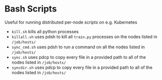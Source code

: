 # Bash Scripts
Useful for running distributed per-node scripts on e.g. Kubernetes 

* `kill.sh` kills all python processes
* `killall.sh` uses pdsh to kill all `train.py` processes on the nodes listed in `/job/hosts/`
* `sync_cmd.sh` uses pdsh to run a command on all the nodes listed in `/job/hosts/`
* `sync.sh` uses pdcp to copy every file in a provided path to all of the nodes listed in `/job/hosts/`
* `syncdir.sh` uses pdcp to copy every file in a provided path to all of the nodes listed in `/job/hosts/`
